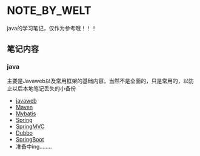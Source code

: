 # NOTE_BY_WELT
java的学习笔记，仅作为参考哦！！！

## 笔记内容

### java

主要是Javaweb以及常用框架的基础内容，当然不是全面的，只是常用的，以防止以后本地笔记丢失的小备份

- [javaweb](java/javaEE/1-javaWeb.md)
- [Maven](java/javaEE/2-Maven.md)
- [Mybatis](java/javaEE/3-Mybatis.md)
- [Spring](java/javaEE/4-Spring.md)
- [SpringMVC](java/javaEE/5-SpringMVC.md)
- [Dubbo](java/javaEE/6-Dubbo.md)
- [SpringBoot](java/javaEE/7-SpringBoot.md)
- 准备中ing........

